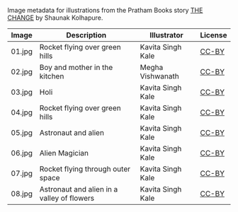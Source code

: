 Image metadata for illustrations from the Pratham Books story [THE CHANGE](https://storyweaver.org.in/stories/3960-the-change) by Shaunak Kolhapure.

Image | Description | Illustrator | License
----- | ----------- | ----------- | -------
01.jpg | Rocket flying over green hills | Kavita Singh Kale | [CC-BY](https://creativecommons.org/licenses/by/4.0/)
02.jpg | Boy and mother in the kitchen | Megha Vishwanath | [CC-BY](https://creativecommons.org/licenses/by/4.0/)
03.jpg | Holi | Kavita Singh Kale | [CC-BY](https://creativecommons.org/licenses/by/4.0/)
04.jpg | Rocket flying over green hills | Kavita Singh Kale | [CC-BY](https://creativecommons.org/licenses/by/4.0/)
05.jpg | Astronaut and alien | Kavita Singh Kale | [CC-BY](https://creativecommons.org/licenses/by/4.0/)
06.jpg | Alien Magician | Kavita Singh Kale | [CC-BY](https://creativecommons.org/licenses/by/4.0/)
07.jpg | Rocket flying through outer space | Kavita Singh Kale | [CC-BY](https://creativecommons.org/licenses/by/4.0/)
08.jpg | Astronaut and alien in a valley of flowers |  Kavita Singh Kale | [CC-BY](https://creativecommons.org/licenses/by/4.0/)
